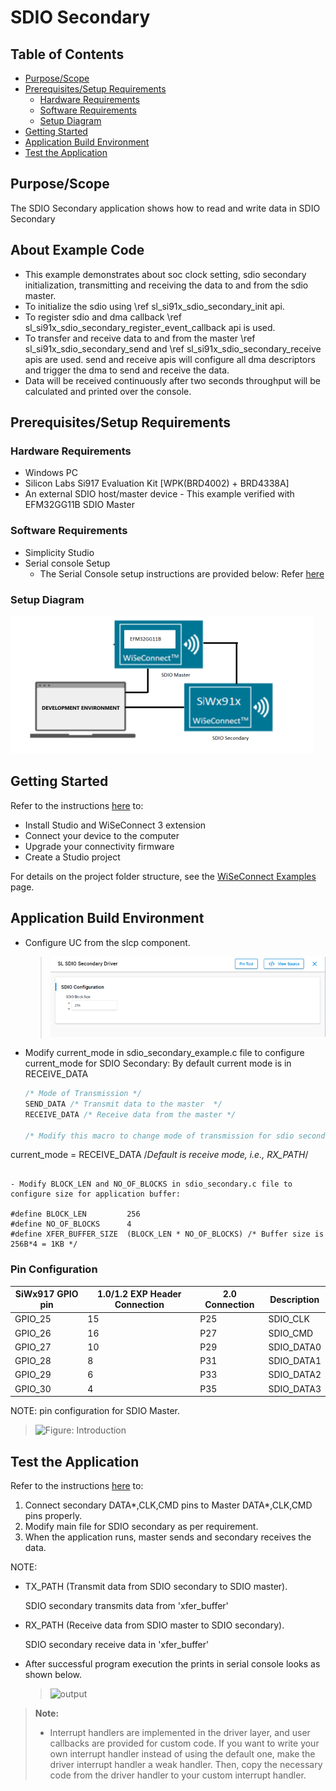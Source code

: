 # SDIO Secondary

## Table of Contents

- [Purpose/Scope](#purposescope)
- [Prerequisites/Setup Requirements](#prerequisitessetup-requirements)
  - [Hardware Requirements](#hardware-requirements)
  - [Software Requirements](#software-requirements)
  - [Setup Diagram](#setup-diagram)
- [Getting Started](#getting-started)
- [Application Build Environment](#application-build-environment)
- [Test the Application](#test-the-application)

## Purpose/Scope

The SDIO Secondary application shows how to read and write data in SDIO Secondary

## About Example Code

- This example demonstrates about soc clock setting, sdio secondary initialization, transmitting and receiving the data to and from the sdio master.
- To initialize the sdio using \ref sl_si91x_sdio_secondary_init api.
- To register sdio and dma callback \ref sl_si91x_sdio_secondary_register_event_callback api is used.
- To transfer and receive data to and from the master \ref  sl_si91x_sdio_secondary_send and \ref sl_si91x_sdio_secondary_receive apis are used. send and receive apis will configure all dma descriptors and trigger the dma to send and receive the data.
- Data will be received continuously after two seconds throughput will be calculated and printed over the console.

## Prerequisites/Setup Requirements

### Hardware Requirements

- Windows PC
- Silicon Labs Si917 Evaluation Kit [WPK(BRD4002) + BRD4338A]
- An external SDIO host/master device - This example verified with EFM32GG11B SDIO Master

### Software Requirements

- Simplicity Studio
- Serial console Setup
  - The Serial Console setup instructions are provided below:
Refer [here](https://docs.silabs.com/wiseconnect/latest/wiseconnect-developers-guide-developing-for-silabs-hosts/#console-input-and-output)

### Setup Diagram

![Figure: Introduction](resources/readme/setupdiagram.png)

## Getting Started

Refer to the instructions [here](https://docs.silabs.com/wiseconnect/latest/wiseconnect-getting-started/) to:

- Install Studio and WiSeConnect 3 extension
- Connect your device to the computer
- Upgrade your connectivity firmware
- Create a Studio project

For details on the project folder structure, see the [WiSeConnect Examples](https://docs.silabs.com/wiseconnect/latest/wiseconnect-examples/#example-folder-structure) page.

## Application Build Environment

- Configure UC from the slcp component.

  >![Figure: Introduction](resources/uc_screen/sdio_secondary.png)

- Modify current_mode in sdio_secondary_example.c file to configure current_mode for SDIO Secondary:
  By default current mode is in RECEIVE_DATA

   ```c
  /* Mode of Transmission */
  SEND_DATA /* Transmit data to the master  */
  RECEIVE_DATA /* Receive data from the master */

  /* Modify this macro to change mode of transmission for sdio secondary */

 current_mode = RECEIVE_DATA /*Default is receive mode, i.e., RX_PATH*/

   ```

- Modify BLOCK_LEN and NO_OF_BLOCKS in sdio_secondary.c file to configure size for application buffer:

  #define BLOCK_LEN         256
  #define NO_OF_BLOCKS      4
  #define XFER_BUFFER_SIZE  (BLOCK_LEN * NO_OF_BLOCKS) /* Buffer size is 256B*4 = 1KB */
   ```

### Pin Configuration

|SiWx917 GPIO pin  | 1.0/1.2 EXP Header Connection  | 2.0 Connection |  Description|
|--- | --- | ---  | --- |
|GPIO_25  | 15 | P25 | SDIO_CLK|
|GPIO_26  | 16 | P27 | SDIO_CMD |
|GPIO_27  | 10 | P29 | SDIO_DATA0 |
|GPIO_28  | 8 | P31 | SDIO_DATA1 |
|GPIO_29  | 6 | P33 | SDIO_DATA2 |
|GPIO_30  | 4 | P35 | SDIO_DATA3 |

NOTE: pin configuration for SDIO Master.

>![Figure: Introduction](resources/readme/image_sdio_master.png)

## Test the Application

Refer to the instructions [here](https://docs.silabs.com/wiseconnect/latest/wiseconnect-getting-started/) to:

1. Connect secondary DATA*,CLK,CMD pins to Master DATA*,CLK,CMD pins properly.
2. Modify main file for SDIO secondary as per requirement.
3. When the application runs, master sends and secondary receives the data.

NOTE:

- TX_PATH (Transmit data from SDIO secondary to SDIO master).

   SDIO secondary transmits data from 'xfer_buffer'
- RX_PATH (Receive data from SDIO master to SDIO secondary).

   SDIO secondary receive data in 'xfer_buffer'

- After successful program execution the prints in serial console looks as shown below.

  >![output](resources/readme/output_sdio.png)


> **Note:**
>
> - Interrupt handlers are implemented in the driver layer, and user callbacks are provided for custom code. If you want to write your own interrupt handler instead of using the default one, make the driver interrupt handler a weak handler. Then, copy the necessary code from the driver handler to your custom interrupt handler.
